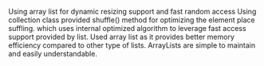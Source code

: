 Using array list for dynamic resizing support and fast random access Using collection class provided shuffle() method for optimizing the element place suffling. which uses internal optimized algorithm to leverage fast access support provided by list. Used array list as it provides better memory efficiency compared to other type of lists. ArrayLists are simple to maintain and easily understandable.
